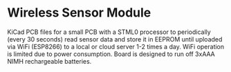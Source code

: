 # Wireless Sensor Module
KiCad PCB files for a small PCB with a STML0 processor to periodically (every 30 seconds) read sensor data and store it in EEPROM until uploaded via WiFi (ESP8266) to a local or cloud server 1-2 times a day. WiFi operation is limited due to power consumption. Board is designed to run off 3xAAA NIMH rechargeable batteries.

